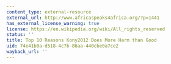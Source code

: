 ```yaml
---
content_type: external-resource
external_url: http://www.africaspeaks4africa.org/?p=1441
has_external_license_warning: true
license: https://en.wikipedia.org/wiki/All_rights_reserved
status: ''
title: Top 10 Reasons Kony2012 Does More Harm than Good
uid: 74e41b0a-d518-4c7b-86aa-440cbe0a7ce2
wayback_url: ''
---
```

